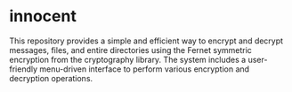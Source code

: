 # innocent
This repository provides a simple and efficient way to encrypt and decrypt messages, files, and entire directories using the Fernet symmetric encryption from the cryptography library. The system includes a user-friendly menu-driven interface to perform various encryption and decryption operations.
